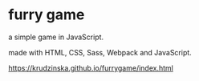 # furry game

a simple game in JavaScript.

made with HTML, CSS, Sass, Webpack and JavaScript.

https://krudzinska.github.io/furrygame/index.html
